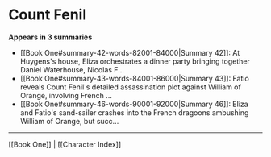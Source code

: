 # Count Fenil

**Appears in 3 summaries**

- [[Book One#summary-42-words-82001-84000|Summary 42]]: At Huygens's house, Eliza orchestrates a dinner party bringing together Daniel Waterhouse, Nicolas F...
- [[Book One#summary-43-words-84001-86000|Summary 43]]: Fatio reveals Count Fenil's detailed assassination plot against William of Orange, involving French ...
- [[Book One#summary-46-words-90001-92000|Summary 46]]: Eliza and Fatio's sand-sailer crashes into the French dragoons ambushing William of Orange, but succ...

---
[[Book One]] | [[Character Index]]
